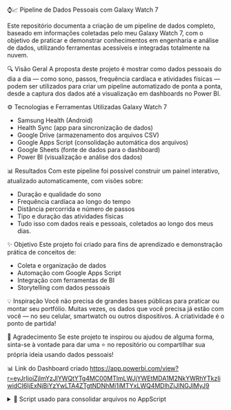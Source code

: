 ⌚📈 Pipeline de Dados Pessoais com Galaxy Watch 7

Este repositório documenta a criação de um pipeline de dados completo, baseado em informações coletadas pelo meu Galaxy Watch 7, com o objetivo de praticar e demonstrar conhecimentos em engenharia e análise de dados, utilizando ferramentas acessíveis e integradas totalmente na nuvem.

🔍 Visão Geral
A proposta deste projeto é mostrar como dados pessoais do dia a dia — como sono, passos, frequência cardíaca e atividades físicas — podem ser utilizados para criar um pipeline automatizado de ponta a ponta, desde a captura dos dados até a visualização em dashboards no Power BI.

⚙️ Tecnologias e Ferramentas Utilizadas
Galaxy Watch 7

- Samsung Health (Android)
- Health Sync (app para sincronização de dados)
- Google Drive (armazenamento dos arquivos CSV)
- Google Apps Script (consolidação automática dos arquivos)
- Google Sheets (fonte de dados para o dashboard)
- Power BI (visualização e análise dos dados)

📊 Resultados
Com este pipeline foi possível construir um painel interativo, atualizado automaticamente, com visões sobre:

- Duração e qualidade do sono
- Frequência cardíaca ao longo do tempo
- Distância percorrida e número de passos
- Tipo e duração das atividades físicas
- Tudo isso com dados reais e pessoais, coletados ao longo dos meus dias.

✨ Objetivo
Este projeto foi criado para fins de aprendizado e demonstração prática de conceitos de:

- Coleta e organização de dados
- Automação com Google Apps Script
- Integração com ferramentas de BI
- Storytelling com dados pessoais

💡 Inspiração
Você não precisa de grandes bases públicas para praticar ou montar seu portfólio. Muitas vezes, os dados que você precisa já estão com você — no seu celular, smartwatch ou outros dispositivos. A criatividade é o ponto de partida!

🙌 Agradecimento
Se este projeto te inspirou ou ajudou de alguma forma, sinta-se à vontade para dar uma ⭐ no repositório ou compartilhar sua própria ideia usando dados pessoais!

📊 Link do Dashboard criado
https://app.powerbi.com/view?r=eyJrIjoiZjlmYzJlYWQtYTg4MC00MTlmLWJjYWEtMDA1M2NkYWRhYTkzIiwidCI6IjExNjBiYzYwLTA4ZTgtNDNhMi1iMTYxLWQ4MDlhZjJlNGJlMyJ9

<details>
  <summary>📜 Script usado para consolidar arquivos no AppScript</summary>

  ```javascript
  function importarCSVstema() {
  const nomePasta = 'NOME_DA_PASTA_NO_GOOGLE_DRIVE'; // Altere aqui
  const prefixoArquivo = 'PREFIXO'; //caso queira somente arquivos com certo padrão na nomencatura/prefixo
  const planilhaDestino = SpreadsheetApp.getActiveSpreadsheet();
  const abaDestino = planilhaDestino.getSheetByName("Planilha1") || planilhaDestino.getSheets()[0];
  
  const pasta = DriveApp.getFoldersByName(nomePasta).next();
  const arquivos = pasta.getFiles();

  const props = PropertiesService.getScriptProperties();
  const arquivosJaProcessados = JSON.parse(props.getProperty("arquivos_processados") || "[]");

  let dadosTotais = [];
  let primeiraLinha = true;
  let arquivosProcessadosAgora = [];

  while (arquivos.hasNext()) {
    const arquivo = arquivos.next();
    const nome = arquivo.getName();

    if (!nome.startsWith(prefixoArquivo) || !nome.endsWith('.csv') || arquivosJaProcessados.includes(nome)) {
      continue;
    }

    const conteudo = arquivo.getBlob().getDataAsString();
    const linhas = Utilities.parseCsv(conteudo);

    for (let i = 0; i < linhas.length; i++) {
      if (i === 0 && !primeiraLinha) continue;
      dadosTotais.push(linhas[i]);
    }

    arquivosProcessadosAgora.push(nome);
    primeiraLinha = false;

    // Se estiver processando muitos arquivos, pode quebrar aqui
    if (dadosTotais.length > 5000) break;
  }

  if (dadosTotais.length > 0) {
    const ultimaLinha = abaDestino.getLastRow();
    abaDestino.getRange(ultimaLinha + 1, 1, dadosTotais.length, dadosTotais[0].length).setValues(dadosTotais);
  }

  // Atualiza a lista de arquivos processados
  props.setProperty("arquivos_processados", JSON.stringify(arquivosJaProcessados.concat(arquivosProcessadosAgora)));
}
